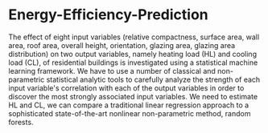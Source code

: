 # Energy-Efficiency-Prediction

The effect of eight input variables (relative compactness, surface area, wall area, roof
area, overall height, orientation, glazing area, glazing area distribution) on two output
variables, namely heating load (HL) and cooling load (CL), of residential buildings is
investigated using a statistical machine learning framework. We have to use a number
of classical and non-parametric statistical analytic tools to carefully analyze the
strength of each input variable's correlation with each of the output variables in order
to discover the most strongly associated input variables. We need to estimate HL and
CL, we can compare a traditional linear regression approach to a sophisticated
state-of-the-art nonlinear non-parametric method, random forests.
